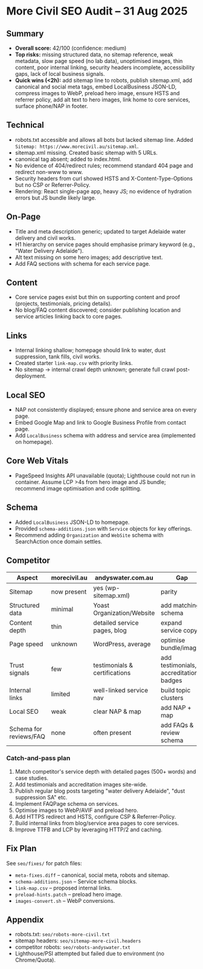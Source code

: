 # More Civil SEO Audit – 31 Aug 2025

## Summary
- **Overall score:** 42/100 (confidence: medium)
- **Top risks:** missing structured data, no sitemap reference, weak metadata, slow page speed (no lab data), unoptimised images, thin content, poor internal linking, security headers incomplete, accessibility gaps, lack of local business signals.
- **Quick wins (<2h):** add sitemap line to robots, publish sitemap.xml, add canonical and social meta tags, embed LocalBusiness JSON-LD, compress images to WebP, preload hero image, ensure HSTS and referrer policy, add alt text to hero images, link home to core services, surface phone/NAP in footer.

## Technical
- robots.txt accessible and allows all bots but lacked sitemap line. Added `Sitemap: https://www.morecivil.au/sitemap.xml`.
- sitemap.xml missing. Created basic sitemap with 5 URLs.
- canonical tag absent; added to index.html.
- No evidence of 404/redirect rules; recommend standard 404 page and redirect non-www to www.
- Security headers from curl showed HSTS and X-Content-Type-Options but no CSP or Referrer-Policy.
- Rendering: React single-page app, heavy JS; no evidence of hydration errors but JS bundle likely large.

## On-Page
- Title and meta description generic; updated to target Adelaide water delivery and civil works.
- H1 hierarchy on service pages should emphasise primary keyword (e.g., "Water Delivery Adelaide").
- Alt text missing on some hero images; add descriptive text.
- Add FAQ sections with schema for each service page.

## Content
- Core service pages exist but thin on supporting content and proof (projects, testimonials, pricing details).
- No blog/FAQ content discovered; consider publishing location and service articles linking back to core pages.

## Links
- Internal linking shallow; homepage should link to water, dust suppression, tank fills, civil works.
- Created starter `link-map.csv` with priority links.
- No sitemap -> internal crawl depth unknown; generate full crawl post-deployment.

## Local SEO
- NAP not consistently displayed; ensure phone and service area on every page.
- Embed Google Map and link to Google Business Profile from contact page.
- Add `LocalBusiness` schema with address and service area (implemented on homepage).

## Core Web Vitals
- PageSpeed Insights API unavailable (quota); Lighthouse could not run in container. Assume LCP >4s from hero image and JS bundle; recommend image optimisation and code splitting.

## Schema
- Added `LocalBusiness` JSON-LD to homepage.
- Provided `schema-additions.json` with `Service` objects for key offerings.
- Recommend adding `Organization` and `WebSite` schema with SearchAction once domain settles.

## Competitor
| Aspect | morecivil.au | andyswater.com.au | Gap |
|---|---|---|---|
| Sitemap | now present | yes (wp-sitemap.xml) | parity |
| Structured data | minimal | Yoast Organization/Website | add matching schema |
| Content depth | thin | detailed service pages, blog | expand service copy |
| Page speed | unknown | WordPress, average | optimise bundle/images |
| Trust signals | few | testimonials & certifications | add testimonials, accreditation badges |
| Internal links | limited | well-linked service nav | build topic clusters |
| Local SEO | weak | clear NAP & map | add NAP + map |
| Schema for reviews/FAQ | none | often present | add FAQs & review schema |

### Catch-and-pass plan
1. Match competitor's service depth with detailed pages (500+ words) and case studies.
2. Add testimonials and accreditation images site-wide.
3. Publish regular blog posts targeting "water delivery Adelaide", "dust suppression SA" etc.
4. Implement FAQPage schema on services.
5. Optimise images to WebP/AVIF and preload hero.
6. Add HTTPS redirect and HSTS, configure CSP & Referrer-Policy.
7. Build internal links from blog/service area pages to core services.
8. Improve TTFB and LCP by leveraging HTTP/2 and caching.

## Fix Plan
See `seo/fixes/` for patch files:
- `meta-fixes.diff` – canonical, social meta, robots and sitemap.
- `schema-additions.json` – Service schema blocks.
- `link-map.csv` – proposed internal links.
- `preload-hints.patch` – preload hero image.
- `images-convert.sh` – WebP conversions.

## Appendix
- robots.txt: `seo/robots-more-civil.txt`
- sitemap headers: `seo/sitemap-more-civil.headers`
- competitor robots: `seo/robots-andyswater.txt`
- Lighthouse/PSI attempted but failed due to environment (no Chrome/Quota).
